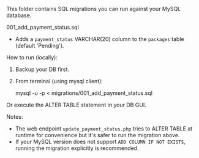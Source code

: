 This folder contains SQL migrations you can run against your MySQL database.

001_add_payment_status.sql
- Adds a `payment_status` VARCHAR(20) column to the `packages` table (default 'Pending').

How to run (locally):
1. Backup your DB first.
2. From terminal (using mysql client):

   mysql -u <user> -p <database> < migrations/001_add_payment_status.sql

Or execute the ALTER TABLE statement in your DB GUI.

Notes:
- The web endpoint `update_payment_status.php` tries to ALTER TABLE at runtime for convenience but it's safer to run the migration above.
- If your MySQL version does not support `ADD COLUMN IF NOT EXISTS`, running the migration explicitly is recommended.
